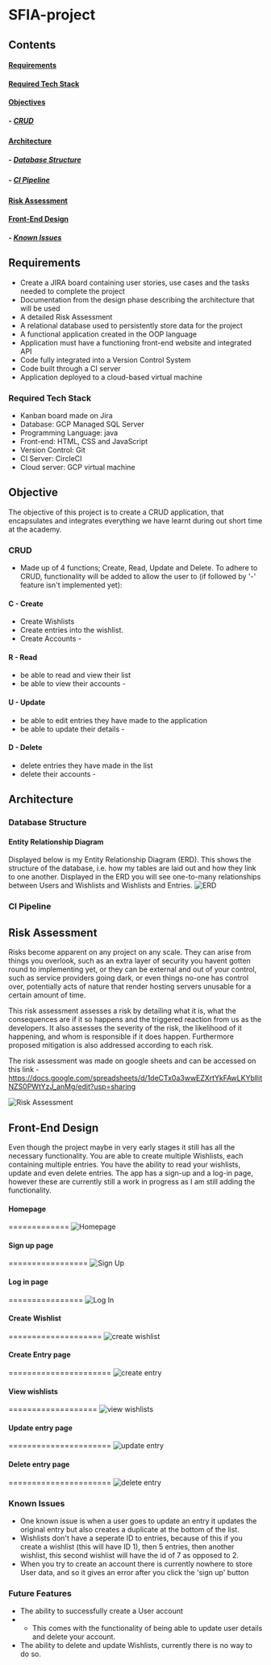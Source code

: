 # SFIA-project
## Contents
#### [Requirements](https://github.com/keenan218/SFIA-project#requirements-1)
#### [Required Tech Stack](https://github.com/keenan218/SFIA-project#required-tech-stack-1)
#### [Objectives](https://github.com/keenan218/SFIA-project#objective-1)
##### - [CRUD](https://github.com/keenan218/SFIA-project#crud-1)
#### [Architecture](https://github.com/keenan218/SFIA-project#architecture-1)
##### - [Database Structure](https://github.com/keenan218/SFIA-project#database-structure-1)
##### - [CI Pipeline](https://github.com/keenan218/SFIA-project#ci-pipeline-1)
#### [Risk Assessment](https://github.com/keenan218/SFIA-project#risk-assessment-1)
#### [Front-End Design](https://github.com/keenan218/SFIA-project#front-end-design-1)
##### - [Known Issues](https://github.com/keenan218/SFIA-project#known-issues-1)


## Requirements
- Create a JIRA board containing user stories, use cases and the tasks needed to complete the project
- Documentation from the design phase describing the architecture that will be used
- A detailed Risk Assessment
- A relational database used to persistently store data for the project
- A functional application created in the OOP language
- Application must have a functioning front-end website and integrated API
- Code fully integrated into a Version Control System
- Code built through a CI server
- Application deployed to a cloud-based virtual machine

### Required Tech Stack
- Kanban board made on Jira
- Database: GCP Managed SQL Server
- Programming Language: java 
- Front-end: HTML, CSS and JavaScript
- Version Control: Git
- CI Server: CircleCI
- Cloud server: GCP virtual machine

## Objective
The objective of this project is to create a CRUD application, that encapsulates and integrates everything we have learnt during out short time at the academy. 
### CRUD
- Made up of 4 functions; Create, Read, Update and Delete.
To adhere to CRUD, functionality will be added to allow the user to (if followed by '-' feature isn't implemented yet):
#### C - Create
- Create Wishlists
- Create entries into the wishlist.
- Create Accounts -

#### R - Read
- be able to read and view their list
- be able to view their accounts -

#### U - Update
- be able to edit entries they have made to the application
- be able to update their details -

#### D - Delete
- delete entries they have made in the list
- delete their accounts -


## Architecture

### Database Structure
#### Entity Relationship Diagram

Displayed below is my Entity Relationship Diagram (ERD). This shows the structure of the database, i.e. how my tables are laid out and how they link to one another. Displayed in the ERD you will see one-to-many relationships between Users and Wishlists and Wishlists and Entries.
![ERD](https://github.com/keenan218/SFIA-project/blob/master/ERD.png)
### CI Pipeline


## Risk Assessment

Risks become apparent on any project on any scale. They can arise from things you overlook, such as an extra layer of security you havent gotten round to implementing yet, or they can be external and out of your control, such as service providers going dark, or even things no-one has control over, potentially acts of nature that render hosting servers unusable for a certain amount of time.

This risk assessment assesses a risk by detailing what it is, what the consequences are if it so happens and the triggered reaction from us as the developers. It also assesses the severity of the risk, the likelihood of it happening, and whom is responsible if it does happen. Furthermore proposed mitigation is also addressed according to each risk.

The risk assessment was made on google sheets and can be accessed on this link - https://docs.google.com/spreadsheets/d/1deCTx0a3wwEZXrtYkFAwLKYbllitNZS0PWtYzJ_anMg/edit?usp=sharing

![Risk Assessment](https://github.com/keenan218/SFIA-project/blob/master/RA%20-%20Imgur.png)

## Front-End Design
Even though the project maybe in very early stages it still has all the necessary functionality. You are able to create multiple Wishlists, each containing multiple entries. You have the ability to read your wishlists, update and even delete entries. The app has a sign-up and a log-in page, however these are currently still a work in progress as I am still adding the functionality. 

#### Homepage
=============
![Homepage](https://github.com/keenan218/SFIA-project/blob/master/homepage.png)

#### Sign up page
=================
![Sign Up](https://github.com/keenan218/SFIA-project/blob/master/Sign%20up%20page.png) 

#### Log in page
================
![Log In](https://github.com/keenan218/SFIA-project/blob/master/log%20in%20page.png)

#### Create Wishlist
====================
![create wishlist](https://github.com/keenan218/SFIA-project/blob/master/Create%20new%20wishlist%20page.png)

#### Create Entry page
======================
![create entry](https://github.com/keenan218/SFIA-project/blob/master/Add%20entry%20page.png)

#### View wishlists
===================
![view wishlists](https://github.com/keenan218/SFIA-project/blob/master/View%20wishlists%20page.png)

#### Update entry page 
======================
![update entry](https://github.com/keenan218/SFIA-project/blob/master/update%20entry%20page.png) 

#### Delete entry page
======================
![delete entry](https://github.com/keenan218/SFIA-project/blob/master/delete%20entry%20page.png)



### Known Issues
- One known issue is when a user goes to update an entry it updates the original entry but also creates a duplicate at the bottom of the list.
- Wishlists don't have a seperate ID to entries, because of this if you create a wishlist (this will have ID 1), then 5 entries, then another wishlist, this second wishlist will have the id of 7 as opposed to 2.
- When you try to create an account there is currently nowhere to store User data, and so it gives an error after you click the 'sign up' button

### Future Features
- The ability to successfully create a User account
- - This comes with the functionality of being able to update user details and delete your account.
- The ability to delete and update Wishlists, currently there is no way to do so.
